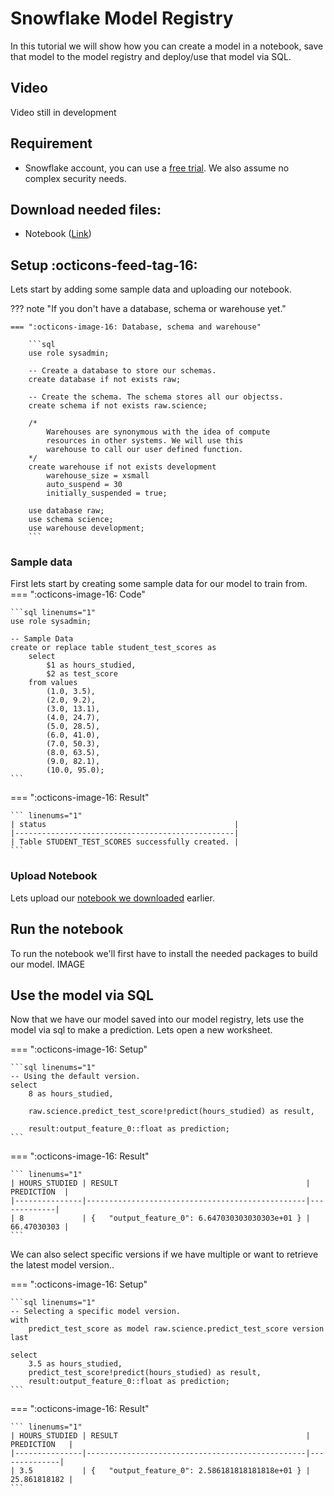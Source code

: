 # Snowflake Model Registry
In this tutorial we will show how you can create a model in a notebook, save that model to the model registry and deploy/use that model via SQL.

## Video
Video still in development

## Requirement
- Snowflake account, you can use a [free trial](https://signup.snowflake.com/). We also assume no complex security needs.

## Download needed files:
- Notebook ([Link](https://sfc-gh-dwilczak.github.io/tutorials/snowflake/science/model_registry/notebook/notebook.ipynb))

## Setup :octicons-feed-tag-16:
Lets start by adding some sample data and uploading our notebook. 

??? note "If you don't have a database, schema or warehouse yet."

    === ":octicons-image-16: Database, schema and warehouse"

        ```sql
        use role sysadmin;
        
        -- Create a database to store our schemas.
        create database if not exists raw;

        -- Create the schema. The schema stores all our objectss.
        create schema if not exists raw.science;

        /*
            Warehouses are synonymous with the idea of compute
            resources in other systems. We will use this
            warehouse to call our user defined function.
        */
        create warehouse if not exists development 
            warehouse_size = xsmall
            auto_suspend = 30
            initially_suspended = true;

        use database raw;
        use schema science;
        use warehouse development;
        ```

### Sample data
First lets start by creating some sample data for our model to train from.
=== ":octicons-image-16: Code"

    ```sql linenums="1"
    use role sysadmin;

    -- Sample Data
    create or replace table student_test_scores as
        select
            $1 as hours_studied,
            $2 as test_score
        from values
            (1.0, 3.5),
            (2.0, 9.2),
            (3.0, 13.1),
            (4.0, 24.7),
            (5.0, 28.5),
            (6.0, 41.0),
            (7.0, 50.3),
            (8.0, 63.5),
            (9.0, 82.1),
            (10.0, 95.0);
    ```   

=== ":octicons-image-16: Result"

    ``` linenums="1"
    | status                                          |
    |-------------------------------------------------|
    | Table STUDENT_TEST_SCORES successfully created. |
    ```

### Upload Notebook
Lets upload our [notebook we downloaded](https://sfc-gh-dwilczak.github.io/tutorials/snowflake/science/model_registry/notebook/notebook.ipynb) earlier.

## Run the notebook
To run the notebook we'll first have to install the needed packages to build our model.
IMAGE


## Use the model via SQL
Now that we have our model saved into our model registry, lets use the model via sql to make a prediction. Lets open a new worksheet.


=== ":octicons-image-16: Setup"

    ```sql linenums="1"
    -- Using the default version.
    select
        8 as hours_studied,

        raw.science.predict_test_score!predict(hours_studied) as result,

        result:output_feature_0::float as prediction;
    ```   

=== ":octicons-image-16: Result"

    ``` linenums="1"
    | HOURS_STUDIED | RESULT                                          | PREDICTION  |
    |---------------|-------------------------------------------------|-------------|
    | 8             | {   "output_feature_0": 6.647030303030303e+01 } | 66.47030303 |
    ```


We can also select specific versions if we have multiple or want to retrieve the latest model version..

=== ":octicons-image-16: Setup"

    ```sql linenums="1"
    -- Selecting a specific model version.
    with
        predict_test_score as model raw.science.predict_test_score version last

    select
        3.5 as hours_studied,
        predict_test_score!predict(hours_studied) as result,
        result:output_feature_0::float as prediction;
    ```   

=== ":octicons-image-16: Result"

    ``` linenums="1"
    | HOURS_STUDIED | RESULT                                          | PREDICTION   |
    |---------------|-------------------------------------------------|--------------|
    | 3.5           | {   "output_feature_0": 2.586181818181818e+01 } | 25.861818182 |
    ```